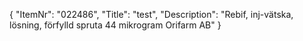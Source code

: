 {
  "ItemNr": "022486",
  "Title": "test",
  "Description": "Rebif, inj-vätska, lösning, förfylld spruta 44 mikrogram Orifarm AB"
}